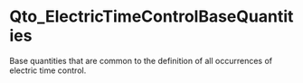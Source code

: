 # Qto_ElectricTimeControlBaseQuantities

Base quantities that are common to the definition of all occurrences of electric time control.<!-- end of definition -->
